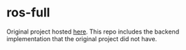 # ros-full

Original project hosted [here](https://github.com/chrisfandrade16/ros). This repo includes the backend implementation that the original project did not have.
